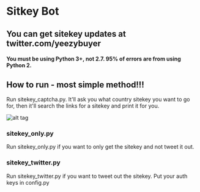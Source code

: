 # Sitkey Bot
## You can get sitekey updates at twitter.com/yeezybuyer

#### You must be using Python 3+, not 2.7. 95% of errors are from using Python 2.

## How to run - most simple method!!! 
Run sitekey_captcha.py. It'll ask you what country sitekey you want to go for, then it'll search the links for a sitekey and print it for you. 

![alt tag](https://github.com/yousefissa/Adidas-Sitekey/blob/master/Extra/Screen%20Shot%202017-01-25%20at%202.22.59%20AM.png "Should look like this.")

### sitekey_only.py
Run sitekey_only.py if you want to only get the sitekey and not tweet it out.

### sitekey_twitter.py
Run sitekey_twitter.py if you want to tweet out the sitekey. Put your auth keys in config.py
